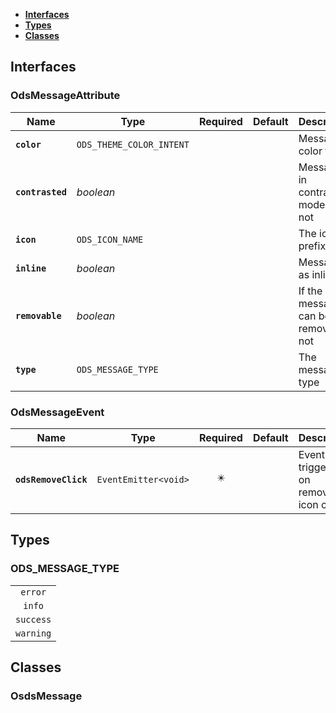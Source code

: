 * [**Interfaces**](#interfaces)
* [**Types**](#types)
* [**Classes**](#classes)

## Interfaces

### OdsMessageAttribute
|Name | Type | Required | Default | Description|
|---|---|:---:|---|---|
|**`color`** | `ODS_THEME_COLOR_INTENT` |  |  | Message color theme|
|**`contrasted`** | _boolean_ |  |  | Message is in contrasted mode or not|
|**`icon`** | `ODS_ICON_NAME` |  |  | The icon prefix|
|**`inline`** | _boolean_ |  |  | Message as inline|
|**`removable`** | _boolean_ |  |  | If the message can be removed or not|
|**`type`** | `ODS_MESSAGE_TYPE` |  |  | The message type|

### OdsMessageEvent
|Name | Type | Required | Default | Description|
|---|---|:---:|---|---|
|**`odsRemoveClick`** | `EventEmitter<void>` | ✴️ |  | Event triggered on removable icon click|

## Types

### ODS_MESSAGE_TYPE
|  |
|:---:|
| `error` |
| `info` |
| `success` |
| `warning` |

## Classes

### OsdsMessage